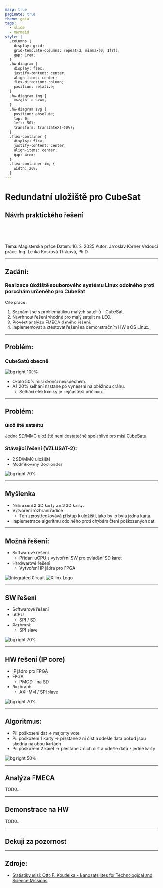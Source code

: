 ```yaml
---
marp: true
paginate: true
theme: gaia
tags:
  - slide
  - mermaid
style: |
  .columns {
    display: grid;
    grid-template-columns: repeat(2, minmax(0, 1fr));
    gap: 1rem;
  }
  .hw-diagram {
    display: flex;
    justify-content: center;
    align-items: center;
    flex-direction: column;
    position: relative;
  }
  .hw-diagram img {
    margin: 0.5rem;
  }
  .hw-diagram svg {
    position: absolute;
    top: 0;
    left: 50%;
    transform: translateX(-50%);
  }
  .flex-container {
    display: flex;
    justify-content: center;
    align-items: center;
    gap: 4rem;
  }
  .flex-container img {
    width: 20%;
  }
---
```


# Redundatní uložiště pro CubeSat
## Návrh praktického řešení

<br><br><br>

Téma: Magisterská práce
Datum: 16. 2. 2025
Autor: Jaroslav Körner
Vedoucí práce: Ing. Lenka Kosková Třísková, Ph.D.

---
## Zadání: 
### Realizace úložiště souborového systému Linux odolného proti poruchám určeného pro CubeSat

Cíle práce:
1. Seznámit se s problematikou malých satelitů - CubeSat.
2. Navrhnout řešení vhodné pro malý satelit na LEO.
3. Provést analýzu FMECA daného řešení.
4. Implementovat a otestovat řešení na demonstračním HW s OS Linux.

---
## Problém: 
### CubeSatů obecně
![bg right 100%](assets/Satelity_statistiky-bez_pozadi.png)

- Okolo 50% misí skončí neúspěchem.
- Až 20% selhání nastane po vynesení na oběžnou dráhu.
  - Selhání elektroniky je nejčastější příčinou.

---
## Problém: 
### úložiště satelitu
Jedno SD/MMC uložiště není dostatečně spolehlivé pro misi CubeSatu.

### Stávající řešení (VZLUSAT-2):
- 2 SD/MMC uložiště
- Modifikovaný Bootloader

![bg right 70%](assets/Boot.png)

---
## Myšlenka

- Nahrazení 2 SD karty za 3 SD karty.
- Vytvoření rozhraní řadiče
  - Ten zprostředkovává přístup k uložišti, jako by to byla jedna karta.
- Implemetnace algoritmu odolného proti chybám čtení poškozených dat.

---
## Možná řešení:

- Softwarové řešení
  - Přidání uCPU a vytvoření SW pro ovládání SD karet
- Hardwarové řešení
  - Vytvoření IP jádra pro FPGA

<div class="flex-container">
  <img src="assets/Integrated%20circuit.png" alt="Integrated Circuit">
  <img src="assets/xilinx-logo.png" alt="Xilinx Logo">
</div>

---
## SW řešení
- Softwarové řešení
- uCPU
  - SPI / SD
- Rozhraní:
  - SPI slave

![bg right 70%](assets/uCPU.png)

---
## HW řešení (IP core)

- IP jádro pro FPGA
- FPGA
  - PMOD - na SD
- Rozhraní:
  - AXI-MM / SPI slave

![bg right 70%](assets/FPGA.png)

---
## Algoritmus:
- Při poškození dat -> majority vote
- Při poškození 1 karty -> přestane z ní číst a odešle data pokud jsou shodná na obou kartách
- Při poškození 2 karet -> přestane z nich číst a odešle data z jedné karty 

![bg right 50%](assets/3SD_2Data.png)

---
## Analýza FMECA

TODO...

---
## Demonstrace na HW

TODO...


---
## Dekuji za pozornost

---
## Zdroje:
- [Statistiky misí: Otto F. Koudelka - Nanosatellites for Technological and Science Missions]()
